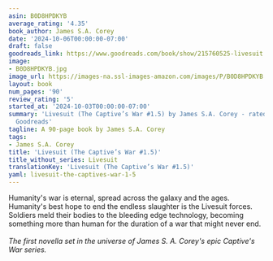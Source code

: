 ```yaml
---
asin: B0D8HPDKYB
average_rating: '4.35'
book_author: James S.A. Corey
date: '2024-10-06T00:00:00-07:00'
draft: false
goodreads_link: https://www.goodreads.com/book/show/215760525-livesuit
image:
- B0D8HPDKYB.jpg
image_url: https://images-na.ssl-images-amazon.com/images/P/B0D8HPDKYB.01._SCLZZZZZZZ.jpg
layout: book
num_pages: '90'
review_rating: '5'
started_at: '2024-10-03T00:00:00-07:00'
summary: 'Livesuit (The Captive’s War #1.5) by James S.A. Corey - rated 4.35/5 on
  Goodreads'
tagline: A 90-page book by James S.A. Corey
tags:
- James S.A. Corey
title: 'Livesuit (The Captive’s War #1.5)'
title_without_series: Livesuit
translationKey: 'Livesuit (The Captive’s War #1.5)'
yaml: livesuit-the-captives-war-1-5
---
```


Humanity's war is eternal, spread across the galaxy and the ages. Humanity's best hope to end the endless slaughter is the Livesuit forces. Soldiers meld their bodies to the bleeding edge technology, becoming something more than human for the duration of a war that might never end.<br /><br /><i>The first novella set in the universe of James S. A. Corey's epic Captive's War series.</i>